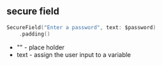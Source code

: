 ## secure field
``` swift
SecureField("Enter a password", text: $password)
	.padding()
```

- "" - place holder 
- text - assign the user input to a variable